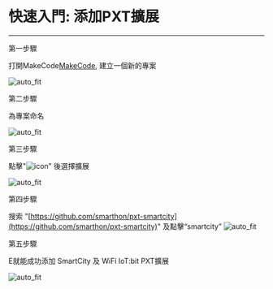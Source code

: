 # 快速入門: 添加PXT擴展

<HR>

<span id="subtitle">第一步驟</span><BR><P>
打開MakeCode[MakeCode](https://makecode.microbit.org), 建立一個新的專案<BR><P>
![auto_fit](images/3_Getstart/getstart01.png)<P>
<span id="subtitle">第二步驟</span><BR><P>
為專案命名<BR><P>
![auto_fit](images/3_Getstart/getstart02.png)<P>
<span id="subtitle">第三步驟</span><BR><P>
點擊"![icon](images/3_Getstart/icon_more.png)" 後選擇擴展<BR><P>
![auto_fit](images/3_Getstart/getstart03.png)<BR><P>
<span id="subtitle">第四步驟</span><BR><P>
搜索 "[https://github.com/smarthon/pxt-smartcity](https://github.com/smarthon/pxt-smartcity)" 及點擊“smartcity”
![auto_fit](images/3_Getstart/getstart04.png)<P>
<span id="subtitle">第五步驟</span><BR><P>
E就能成功添加 SmartCity 及 WiFi IoT:bit PXT擴展<BR><P>
![auto_fit](images/3_Getstart/getstart05.png)<P>

